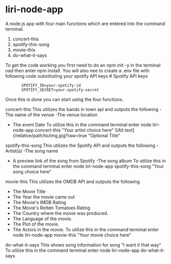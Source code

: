 # liri-node-app
A node.js app with four main functions which are entered into the command terminal.
1. concert-this
2. spotify-this-song
3. movie-this
4. do-what-it-says

To get the code working you first need to do an npm init -y in the terminal nad then anter npm install.
 You will also nee to create a .env file with following code substituting your spotify API keys
           # Spotify API keys

           SPOTIFY_ID=your-spotify-id
           SPOTIFY_SECRET=your-spotify-secret
           
Once this is done you can start using the four functions.           

concert-this
This utilizes the bands in town api and outputs the following
   -The name of the venue
   -The venue location
   - The event Date
   To utilize this in the command terminal enter node liri-node-app concert-this "Your artist choice here"
![Alt text](/relative/path/to/img.jpg?raw=true "Optional Title"

spotify-this-song
This utilizes the Spotify API and outputs the following
   -Artist(s)
   -The song name
   - A preview link of the song from Spotify
   -The song album
To utilize this in the command terminal enter node liri-node-app spotify-this-song "Your song choice here"

movie-this
This utilizes the OMDB API and outputs the following
   - The Movie Title
   - The Year the movie came out
   - The Movie's IMDB Rating
   - The Movie's Rotten Tomatoes Rating
   - The Country where the movie was produced.
   - The Language of the movie.
   - The Plot of the movie.
   - The Actors in the movie.
  To utilize this in the command terminal enter node liri-node-app movie-this "Your movie choice here"
  
  do-what-it-says
  This shows song information for song "I want it that way"
 To utilize this in the command terminal enter node liri-node-app do-what-it-says
 
 

 
 
 
